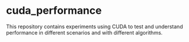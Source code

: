 # cuda_performance
This repository contains experiments using CUDA to test and understand performance in different scenarios and with different algorithms.
